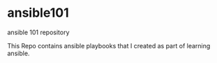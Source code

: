 # ansible101
ansible 101 repository

This Repo contains ansible playbooks that I created as part of learning ansible.
